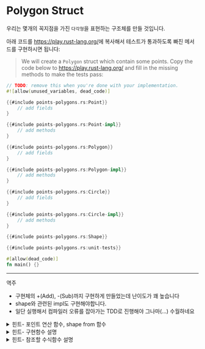 # Polygon Struct


우리는 몇개의 꼭지점을 가진 `다각형`을 표현하는 구조체를 만들 것입니다. 

아래 코드를 <https://play.rust-lang.org/>에 복사해서 테스트가 통과하도록 빠진 메서드를 구현하시면 됩니다: 
> We will create a `Polygon` struct which contain some points. Copy the code below
> to <https://play.rust-lang.org/> and fill in the missing methods to make the
> tests pass:

```rust
// TODO: remove this when you're done with your implementation.
#![allow(unused_variables, dead_code)]

{{#include points-polygons.rs:Point}}
    // add fields
}

{{#include points-polygons.rs:Point-impl}}
    // add methods
}

{{#include points-polygons.rs:Polygon}}
    // add fields
}

{{#include points-polygons.rs:Polygon-impl}}
    // add methods
}

{{#include points-polygons.rs:Circle}}
    // add fields
}

{{#include points-polygons.rs:Circle-impl}}
    // add methods
}

{{#include points-polygons.rs:Shape}}

{{#include points-polygons.rs:unit-tests}}

#[allow(dead_code)]
fn main() {}
```


---
역주
- 구현체의 +(Add), -(Sub)까지 구현하게 만들었는데 난이도가 꽤 높습니다
- shape와 관련된 impl도 구현해야합니다. 
- 일단 실행해서 컴파일러 오류를 잡아가는 TDD로 진행해야 그나마(...) 수월하네요
<details>
<summary>힌트- 포인트 연산 함수, shape from 함수</summary>

```rust
impl std::ops::Add for Point {
    type Output = Self;

    fn add(self, other: Self) -> Self::Output {
        Self {
            x: self.x + other.x,
            y: self.y + other.y,
        }
    }
}

impl std::ops::Sub for Point {
    type Output = Self;

    fn sub(self, other: Self) -> Self::Output {
        Self {
            x: self.x - other.x,
            y: self.y - other.y,
        }
    }
}
impl From<Polygon> for Shape {
    fn from(poly: Polygon) -> Self {
        Shape::Polygon(poly)
    }
}

impl From<Circle> for Shape {
    fn from(circle: Circle) -> Self {
        Shape::Circle(circle)
    }
}
```

</details>
<details>
<summary>힌트- 구현함수 설명</summary>

- point.magnitude : (0,0)과 point의 거리
- point.dist: 입력받은 포인트와 point 사이의 거리
- shape.circumference: 테두리 길이(다각형), 둘레(원)
- 
</details>
</details>
<details>
<summary>힌트- 참조할 수식함수 설명</summary>

- 공식은 생략합니다(..)
- [제곱연산](https://docs.rs/num/0.2.1/num/pow/index.html)
- [f64::루트](https://doc.rust-lang.org/std/primitive.f64.html#method.sqrt)
- PI : `std::f64::consts::PI` 
</details>